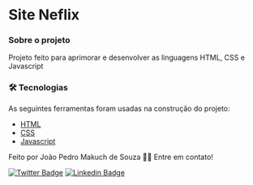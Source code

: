 # Site Neflix

### Sobre o projeto

Projeto feito para aprimorar e desenvolver as linguagens HTML, CSS e Javascript

### 🛠 Tecnologias

As seguintes ferramentas foram usadas na construção do projeto:

- [HTML](#)
- [CSS](#)
- [Javascript](#)

Feito por João Pedro Makuch de Souza 👋🏽 Entre em contato!

[![Twitter Badge](https://img.shields.io/badge/-@Joaomakuch-1ca0f1?style=flat-square&labelColor=1ca0f1&logo=twitter&logoColor=white&link=https://twitter.com/Joaomakuch)](https://twitter.com/Joaomakuch) [![Linkedin Badge](https://img.shields.io/badge/-Joao-blue?style=flat-square&logo=Linkedin&logoColor=white&link=https://www.linkedin.com/in/joãopedro-makuchdesouza/)](https://www.linkedin.com/in/joãopedro-makuchdesouza/) 
